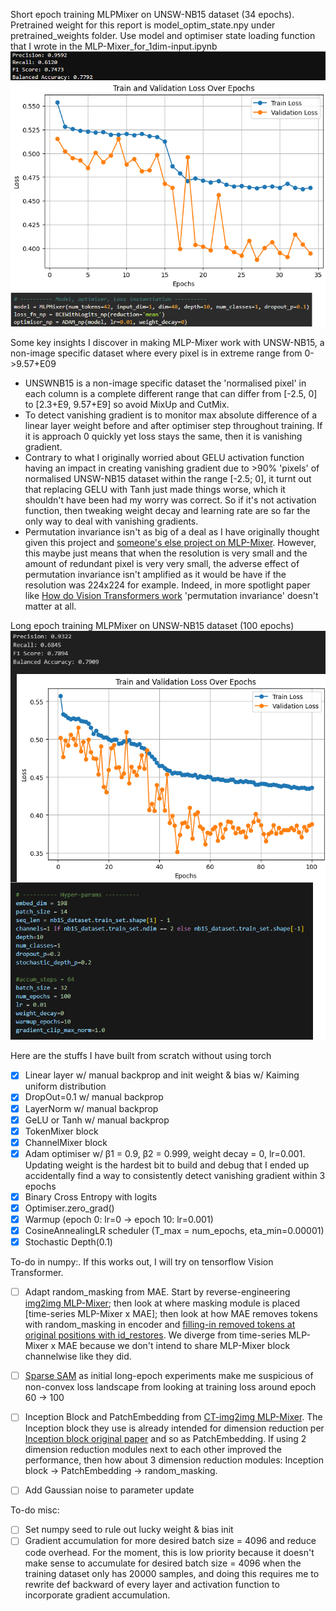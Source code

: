 Short epoch training MLPMixer on UNSW-NB15 dataset (34 epochs). Pretrained weight for this report is model_optim_state.npy under pretrained_weights folder. Use model and optimiser state loading function that I wrote in the MLP-Mixer_for_1dim-input.ipynb <br> ![image](https://github.com/Skimmable-Code-pls/MLPMixer_numpy/blob/main/screenshots/MLPMixer48_patch1_depth10_epoch34.png)

Some key insights I discover in making MLP-Mixer work with UNSW-NB15, a non-image specific dataset where every pixel is in extreme range from 0->9.57+E09
- UNSWNB15 is a non-image specific dataset the 'normalised pixel' in each column is a complete different range that can differ from [-2.5, 0] to [2.3+E9, 9.57+E9] so avoid MixUp and CutMix.
- To detect vanishing gradient is to monitor max absolute difference of a linear layer weight before and after optimiser step throughout training. If it is approach 0 quickly yet loss stays the same, then it is vanishing gradient.
- Contrary to what I originally worried about GELU activation function having an impact in creating vanishing gradient due to >90% 'pixels' of normalised UNSW-NB15 dataset within the range [-2.5; 0], it turnt out that replacing GELU with Tanh just made things worse, which it shouldn't have been had my worry was correct. So if it's not activation function, then tweaking weight decay and learning rate are so far the only way to deal with vanishing gradients.
- Permutation invariance isn't as big of a deal as I have originally thought given this project and [someone's else project on MLP-Mixer](https://github.com/sijan67/Exploring-the-MLP-Mixer-Architecture/tree/main). However, this maybe just means that when the resolution is very small and the amount of redundant pixel is very very small, the adverse effect of permutation invariance isn't amplified as it would be have if the resolution was 224x224 for example. Indeed, in more spotlight paper like [How do Vision Transformers work](https://openreview.net/forum?id=D78Go4hVcxO) 'permutation invariance' doesn't matter at all.

Long epoch training MLPMixer on UNSW-NB15 dataset (100 epochs)
![image](https://github.com/Skimmable-Code-pls/MLPMixer_numpy/blob/main/screenshots/MLPMixer198_patch14_depth10_epoch100.png) <br>

Here are the stuffs I have built from scratch without using torch
- [x] Linear layer w/ manual backprop and init weight & bias w/ Kaiming uniform distribution
- [x] DropOut=0.1 w/ manual backprop
- [x] LayerNorm w/ manual backprop
- [x] GeLU or Tanh w/ manual backprop
- [x] TokenMixer block
- [x] ChannelMixer block
- [x] Adam optimiser w/ β1 = 0.9, β2 = 0.999, weight decay = 0, lr=0.001. Updating weight is the hardest bit to build and debug that I ended up accidentally find a way to consistently detect vanishing gradient within 3 epochs
- [x] Binary Cross Entropy with logits
- [x] Optimiser.zero_grad()
- [x] Warmup (epoch 0: lr=0 -> epoch 10: lr=0.001)
- [x] CosineAnnealingLR scheduler (T_max = num_epochs, eta_min=0.00001)
- [x] Stochastic Depth(0.1)

To-do in numpy:. If this works out, I will try on tensorflow Vision Transformer.
- [ ] Adapt random_masking from MAE. Start by reverse-engineering [img2img MLP-Mixer](https://github.com/MLI-lab/imaging_MLPs); then look at where masking module is placed [time-series MLP-Mixer x MAE]; then look at how MAE removes tokens with random_masking in encoder and [filling-in removed tokens at original positions with id_restores](https://github.com/facebookresearch/mae/blob/main/models_mae.py#L172-L196). We diverge from time-series MLP-Mixer x MAE because we don't intend to share MLP-Mixer block channelwise like they did.
- [ ] [Sparse SAM](https://github.com/jjsrf/SSAM-NEURIPS2024) as initial long-epoch experiments make me suspicious of non-convex loss landscape from looking at training loss around epoch 60 -> 100
- [ ] Inception Block and PatchEmbedding from [CT-img2img MLP-Mixer](https://arxiv.org/pdf/2402.17951). The Inception block they use is already intended for dimension reduction per [Inception block original paper](https://arxiv.org/pdf/1409.4842) and so as PatchEmbedding. If using 2 dimension reduction modules next to each other improved the performance, then how about 3 dimension reduction modules: Inception block -> PatchEmbedding -> random_masking.
- [ ] Add Gaussian noise to parameter update


To-do misc:
- [ ] Set numpy seed to rule out lucky weight & bias init
- [ ] Gradient accumulation for more desired batch size = 4096 and reduce code overhead. For the moment, this is low priority because it doesn't make sense to accumulate for desired batch size = 4096 when the training dataset only has 20000 samples, and doing this requires me to rewrite def backward of every layer and activation function to incorporate gradient accumulation.
